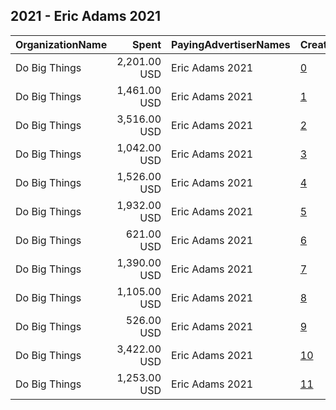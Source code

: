 ## 2021 - Eric Adams 2021 
|OrganizationName|Spent|PayingAdvertiserNames|CreativeUrls|Impressions|Genders|AgeBrackets|CountryCodes|BillingAddresses|CandidateBallotInformation|
|:---|---:|:---|:---|---:|:---|:---|:---|:---|:---|
|Do Big Things|2,201.00 USD|Eric Adams 2021|[0](https://www.snap.com/political-ads/asset/40a030a9e46fac24ca3d7a4ce3930bd943eb45426bfdaf6df9de6ee0e6c9ba28?mediaType=jpg)|880,557||18+|united states|"PO Box 128,Mill Valley,94942,US"|Eric Adams|
|Do Big Things|1,461.00 USD|Eric Adams 2021|[1](https://www.snap.com/political-ads/asset/77db6efc36602b45c52ea574b69a8315e8bb06b481827f263b12d515c9d11faa?mediaType=jpg)|514,210||18+|united states|"PO Box 128,Mill Valley,94942,US"|Eric Adams for NYC|
|Do Big Things|3,516.00 USD|Eric Adams 2021|[2](https://www.snap.com/political-ads/asset/0d44b6fdc1b84d108bfc660c8718ac317e59596730138a6950f580b298c934ef?mediaType=jpg)|1,293,296||18+|united states|"PO Box 128,Mill Valley,94942,US"|Eric Adams|
|Do Big Things|1,042.00 USD|Eric Adams 2021|[3](https://www.snap.com/political-ads/asset/2e182b271e996ee9688a01f7283e2bf0c333da76c7a13eae23117da4b0afa042?mediaType=jpg)|352,618||18+|united states|"PO Box 128,Mill Valley,94942,US"|Eric Adams for NYC|
|Do Big Things|1,526.00 USD|Eric Adams 2021|[4](https://www.snap.com/political-ads/asset/d5a0f49d4540f11841bf783c7bf58e0d1da39674da43f46b0753bba2be5defd5?mediaType=jpg)|475,062||18+|united states|"PO Box 128,Mill Valley,94942,US"|Eric Adams|
|Do Big Things|1,932.00 USD|Eric Adams 2021|[5](https://www.snap.com/political-ads/asset/40a030a9e46fac24ca3d7a4ce3930bd943eb45426bfdaf6df9de6ee0e6c9ba28?mediaType=jpg)|773,628||18+|united states|"PO Box 128,Mill Valley,94942,US"|Eric Adams|
|Do Big Things|621.00 USD|Eric Adams 2021|[6](https://www.snap.com/political-ads/asset/3dbbaee70e1829211d8b426b96d9ca5dacf38dd592e3579e131cf9fedc34055f?mediaType=jpg)|168,286||18+|united states|"PO Box 128,Mill Valley,94942,US"|Eric Adams|
|Do Big Things|1,390.00 USD|Eric Adams 2021|[7](https://www.snap.com/political-ads/asset/9629f4609a366d3df7864eae7409159929b73bc6b1531835d5aa206ff55e1f4c?mediaType=jpg)|489,540||18+|united states|"PO Box 128,Mill Valley,94942,US"|Eric Adams for NYC|
|Do Big Things|1,105.00 USD|Eric Adams 2021|[8](https://www.snap.com/political-ads/asset/b0493a656b513be7d99ca6b3a32f4cf7d95cccfd46ee4362f44a7138ffa2547c?mediaType=jpg)|374,333||18+|united states|"PO Box 128,Mill Valley,94942,US"|Eric Adams for NYC|
|Do Big Things|526.00 USD|Eric Adams 2021|[9](https://www.snap.com/political-ads/asset/3dbbaee70e1829211d8b426b96d9ca5dacf38dd592e3579e131cf9fedc34055f?mediaType=jpg)|140,763||18+|united states|"PO Box 128,Mill Valley,94942,US"|Eric Adams|
|Do Big Things|3,422.00 USD|Eric Adams 2021|[10](https://www.snap.com/political-ads/asset/0d44b6fdc1b84d108bfc660c8718ac317e59596730138a6950f580b298c934ef?mediaType=jpg)|1,240,077||18+|united states|"PO Box 128,Mill Valley,94942,US"|Eric Adams|
|Do Big Things|1,253.00 USD|Eric Adams 2021|[11](https://www.snap.com/political-ads/asset/f0ed42a68bb0c382095c139e0a7f8b23294caf9df5710e1a9bce5d1a270fcf11?mediaType=jpg)|393,178||18+|united states|"PO Box 128,Mill Valley,94942,US"|Eric Adams|
